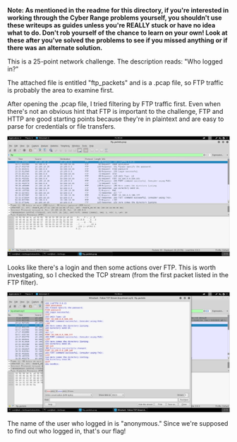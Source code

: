**Note: As mentioned in the readme for this directory, if you're interested in working through the Cyber Range problems yourself, 
you shouldn't use these writeups as guides unless you're REALLY stuck or have no idea what to do. Don't rob yourself of the 
chance to learn on your own! Look at these after you've solved the problems to see if you missed anything or if there was an
alternate solution.**

This is a 25-point network challenge. The description reads: "Who logged in?"

The attached file is entitled "ftp_packets" and is a .pcap file, so FTP traffic is probably the area to examine first.

After opening the .pcap file, I tried filtering by FTP traffic first. Even when there's not an obvious hint that FTP is important to the challenge, FTP and HTTP are good starting points because they're in plaintext and are easy to parse for credentials or file transfers. 

![alt text](https://github.com/JosiahPierce/writeups/blob/master/images/cyber_fusion_who_are_you_1.png "FTP traffic")

Looks like there's a login and then some actions over FTP. This is worth investgating, so I checked the TCP stream (from the first packet listed in the FTP filter).

![alt text](https://github.com/JosiahPierce/writeups/blob/master/images/cyber_fusion_who_are_you_2.png "TCP stream")

The name of the user who logged in is "anonymous." Since we're supposed to find out who logged in, that's our flag!
